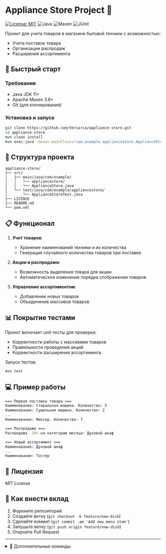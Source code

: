 # Appliance Store Project 🏬

[![License: MIT](https://img.shields.io/badge/License-MIT-yellow.svg)](https://opensource.org/licenses/MIT)
![Java](https://img.shields.io/badge/Java-11+-blue)
![Maven](https://img.shields.io/badge/Maven-3.6+-orange)
![JUnit](https://img.shields.io/badge/JUnit-4-red)

Проект для учета товаров в магазине бытовой техники с возможностью:
- Учета поставок товара
- Организации распродаж
- Расширения ассортимента


## 🚀 Быстрый старт
### Требования
- Java JDK 11+
- Apache Maven 3.6+
- Git (для клонирования)

### Установка и запуск
```bash
git clone https://github.com/Versaria/appliance-store.git
cd appliance-store
mvn clean install
mvn exec:java -Dexec.mainClass="com.example.appliancestore.ApplianceStore"
```

## 📂 Структура проекта
```
appliance-store/
├── src/
│   ├── main/java/com/example/
│   │   └── appliancestore/
│   │   └── ApplianceStore.java
│   └── test/java/com/example/appliancestore/
│       └── ApplianceStoreTest.java
├── LICENSE
├── README.md
└── pom.xml
```

## 📋 Функционал
1. **Учет товаров**:
   - Хранение наименований техники и их количества
   - Генерация случайного количества товаров при поставке

2. **Акции и распродажи**:
   - Возможность выделения товара для акции
   - Автоматическое изменение порядка отображения товаров

3. **Управление ассортиментом**:
   - Добавление новых товаров
   - Объединение массивов товаров

## 📊 Покрытие тестами
Проект включает unit-тесты для проверки:
- Корректности работы с массивами товаров
- Правильности проведения акций
- Корректности расширения ассортимента

Запуск тестов:
```bash
mvn test
```

## 💻 Пример работы
```bash
=== Первая поставка товара ===
Наименование: Стиральная машина. Количество: 5
Наименование: Сушильная машина. Количество: 2
...
Наименование: Миксер. Количество: 7

=== Распродажа ===
Распродажа -20% на категорию месяца: Духовой шкаф

=== Новый ассортимент ===
Наименование: Духовой шкаф
...
Наименование: Тостер
```

## 📜 Лицензия
MIT License

## 🤝 Как внести вклад
1. Форкните репозиторий
2. Создайте ветку (`git checkout -b feature/new-dish`)
3. Сделайте коммит (`git commit -am 'Add new menu item'`)
4. Запушьте ветку (`git push origin feature/new-dish`)
5. Откройте Pull Request

---

<details>
<summary>🔧 Дополнительные команды</summary>

```bash
# Запуск тестов с отчетом
mvn test surefire-report:report

# Анализ кода
mvn pmd:pmd checkstyle:checkstyle
```
</details>
